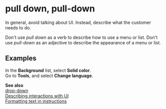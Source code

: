 # pull down, pull-down

In general, avoid talking about UI. Instead, describe what the customer needs to do. 

Don't use *pull down* as a verb to describe how to use a menu or list. Don't use *pull-down* as an adjective 
to describe the appearance of a menu or list.  

## Examples

In the **Background** list, select **Solid color**.  
Go to **Tools**, and select **Change language**.  

**See also**  
[drop-down](~/a-z-word-list-term-collections/d/drop-down.md)  
[Describing interactions with UI](~/procedures-instructions/describing-interactions-with-ui.md)  
[Formatting text in instructions](~/procedures-instructions/formatting-text-in-instructions.md)
